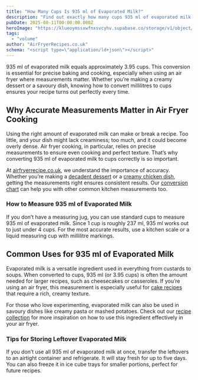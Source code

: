```yaml
---
title: "How Many Cups Is 935 ml of Evaporated Milk?"
description: "Find out exactly how many cups 935 ml of evaporated milk equals for perfect baking and cooking conversions every time."
pubDate: 2025-08-11T00:00:00.000Z
heroImage: "https://klueoymssxwfnxsvcyhv.supabase.co/storage/v1/object/public/md/how-many-cups-is-935-ml-of-evaporated-milk-fbfe8a09.webp"
tags:
  - "volume"
author: "AirFryerRecipes.co.uk"
schema: "<script type=\"application/ld+json\"></script>"
---
```


<p>935 ml of evaporated milk equals approximately 3.95 cups. This conversion is essential for precise baking and cooking, especially when using an air fryer where measurements matter. Whether you’re making a creamy dessert or a savoury dish, knowing how to convert millilitres to cups ensures your recipe turns out perfectly every time.</p>

<h2>Why Accurate Measurements Matter in Air Fryer Cooking</h2>  
<p>Using the right amount of evaporated milk can make or break a recipe. Too little, and your dish might lack creaminess; too much, and it could become overly dense. Air fryer cooking, in particular, relies on precise measurements to ensure even cooking and perfect texture. That’s why converting 935 ml of evaporated milk to cups correctly is so important.</p>  
<p>At <a href=https://www.airfryerrecipe.co.uk>airfryerrecipe.co.uk</a>, we understand the importance of accuracy. Whether you’re making a <a href=https://www.airfryerrecipe.co.uk/recipe-category/dessert>decadent dessert</a> or a <a href=https://www.airfryerrecipe.co.uk/recipe-category/chicken>creamy chicken dish</a>, getting the measurements right ensures consistent results. Our <a href=https://www.airfryerrecipe.co.uk/air-fryer-conversion-chart>conversion chart</a> can help you with other common kitchen measurements too.</p>  

<h3>How to Measure 935 ml of Evaporated Milk</h3>  
<p>If you don’t have a measuring jug, you can use standard cups to measure 935 ml of evaporated milk. Since 1 cup is roughly 237 ml, 935 ml works out to just under 4 cups. For the most accurate results, use a kitchen scale or a liquid measuring cup with millilitre markings.</p>  

<h2>Common Uses for 935 ml of Evaporated Milk</h2>  
<p>Evaporated milk is a versatile ingredient used in everything from custards to soups. When converted to cups, 935 ml (or 3.95 cups) is often the amount needed for larger recipes, such as cheesecakes or casseroles. If you’re using an air fryer, this measurement is especially useful for <a href=https://www.airfryerrecipe.co.uk/recipe-category/cakes>cake recipes</a> that require a rich, creamy texture.</p>  
<p>For those who love experimenting, evaporated milk can also be used in savoury dishes like creamy pasta or mashed potatoes. Check out our <a href=https://www.airfryerrecipe.co.uk/recipes>recipe collection</a> for more inspiration on how to use this ingredient effectively in your air fryer.</p>  

<h3>Tips for Storing Leftover Evaporated Milk</h3>  
<p>If you don’t use all 935 ml of evaporated milk at once, transfer the leftovers to an airtight container and refrigerate. It will stay fresh for up to five days. You can also freeze it in ice cube trays for smaller portions, perfect for future recipes.</p>